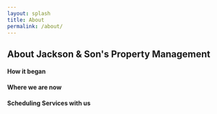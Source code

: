 ```yaml
---
layout: splash
title: About
permalink: /about/
---
```


## About Jackson & Son's Property Management

#### How it began


#### Where we are now


#### Scheduling Services with us
